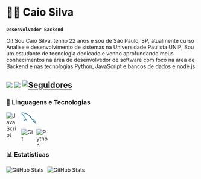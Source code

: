 ## 
# 👨‍💻 Caio Silva

**`Desenvolvedor Backend`**

Oi! Sou Caio Silva, tenho 22 anos e sou de São Paulo, SP, atualmente curso Analise e desenvolvimento de sistemas na Universidade Paulista UNIP, Sou um estudante  de tecnologia dedicado e venho aprofundando meus conhecimentos na área de desenvolvedor de software com foco na área de Backend e nas tecnologias Python, JavaScript e bancos de dados e node.js
</div>
  
##
  <a href = "https://outlook.live.com/mail/0/"><img src="https://img.shields.io/badge/Microsoft_Outlook-0078D4?style=for-the-badge&logo=microsoft-outlook&logoColor=white" target="_blank"></a>
 <a href="https://www.linkedin.com/in/caio-silva-3b90191ab/" target="_blank"><img src="https://img.shields.io/badge/-LinkedIn-%230077B5?style=for-the-badge&logo=linkedin&logoColor=white" target="_blank"></a> 
    <a href="https://github.com/CaioS1lv2tab=followers">
        <img 
            alt="Seguidores" 
            title="Me siga no GitHub" 
            src="https://custom-icon-badges.demolab.com/github/followers/CaioS1lv2?color=236ad3&labelColor=1155ba&style=for-the-badge&logo=github&label=Seguidores&logoColor=white"
        />
    </a>
---

### 🤖 Linguagens e Tecnologias

<img 
    align="left" 
    alt="JavaScript" 
    title="JavaScript"
    width="30px" 
    style="padding-right: 10px;" 
    src="https://cdn.jsdelivr.net/gh/devicons/devicon@latest/icons/javascript/javascript-original.svg" 
/>

 <img align="center" 
   alt="Caio-Csharp" 
   height="30" 
   width="40" 
   src="https://raw.githubusercontent.com/devicons/devicon/master/icons/mysql/mysql-original.svg">

<img 
    align="left" 
    alt="Git" 
    title="Git"
    width="30px" 
    style="padding-right: 10px;" 
    src="https://cdn.jsdelivr.net/gh/devicons/devicon@latest/icons/git/git-original.svg" 
/>
<img 
    align="left" 
    alt="Python" 
    title="Python"
    width="30px" 
    style="padding-right: 10px;" 
    src="https://cdn.jsdelivr.net/gh/devicons/devicon@latest/icons/python/python-original.svg" 
/>

<br/>
<br/>

### 📊 Estatísticas

<p>
  <img 
    align="left" 
    alt="GitHub Stats" 
    height="200" 
    style="padding-right: 10px;" 
    src="https://github-readme-stats.vercel.app/api?username=CaioS1lv2&show_icons=true&theme=tokyonight&include_all_commits=true&locale=pt-br" 
  />

<img 
      align="left" 
      alt="GitHub Stats" 
      height="200" 
      src="https://github-readme-stats.vercel.app/api/top-langs/?username=CaioS1lv2&theme=tokyonight&layout=compact&custom_title=Tecnologias&langs_count=9" 
  />

</p>
